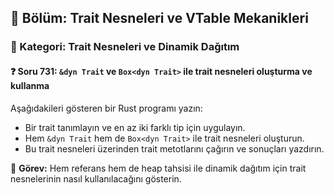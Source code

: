 ## 📘 Bölüm: Trait Nesneleri ve VTable Mekanikleri  
### 🔹 Kategori: Trait Nesneleri ve Dinamik Dağıtım  
#### ❓ Soru 731: `&dyn Trait` ve `Box<dyn Trait>` ile trait nesneleri oluşturma ve kullanma

Aşağıdakileri gösteren bir Rust programı yazın:

- Bir trait tanımlayın ve en az iki farklı tip için uygulayın.
- Hem `&dyn Trait` hem de `Box<dyn Trait>` ile trait nesneleri oluşturun.
- Bu trait nesneleri üzerinden trait metotlarını çağırın ve sonuçları yazdırın.

🔧 **Görev:** Hem referans hem de heap tahsisi ile dinamik dağıtım için trait nesnelerinin nasıl kullanılacağını gösterin.
